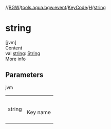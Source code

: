 //[BGW](../../../../index.md)/[tools.aqua.bgw.event](../../index.md)/[KeyCode](../index.md)/[H](index.md)/[string](string.md)



# string  
[jvm]  
Content  
val [string](string.md): [String](https://kotlinlang.org/api/latest/jvm/stdlib/kotlin/-string/index.html)  
More info  


## Parameters  
  
jvm  
  
| | |
|---|---|
| <a name="tools.aqua.bgw.event/KeyCode.H/string/#/PointingToDeclaration/"></a>string| <a name="tools.aqua.bgw.event/KeyCode.H/string/#/PointingToDeclaration/"></a><br><br>Key name<br><br>|
  
  




